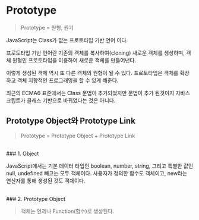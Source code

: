 # Prototype

>
> Prototype = 원형, 원기 
>

JavaScript는 Class가 없는 프로토타입 기반 언어 이다.

프로토타입 기반 언어란 기존의 객체를 복사하여(cloning) 새로운 객체를 생성하며, 객체 원형인 프로토타입을 이용하여 새로운 객체를 만들어낸다.

이렇게 생성된 객체 역시 또 다른 객체의 원형이 될 수 있다. 
프로토타입은 객체를 확장하고 객체 지향적인 프로그래밍을 할 수 있게 해준다.

최근의 ECMA6 표준에서는 Class 문법이 추가되었지만 문법이 추가 된것이지 
자바스크립트가 클래스 기반으로 바뀌었다는 것은 아니다.

## Prototype Object와 Prototype Link

>
> Prototype = Prototype Object + Prototype Link
>

<br/>
### 1. Object

JavaScript에서는 기본 데이터 타입인 boolean, number, string, 그리고 특별한 값인 null, undefined 빼고는 모두 객체이다. 사용자가 정의한 함수도 객체이고, new라는 연산자를 통해 생성된 것도 객체이다.

<br/>
### 2. Prototype Object

>
> 객체는 언제나 Function(함수)로 생성된다.
>





